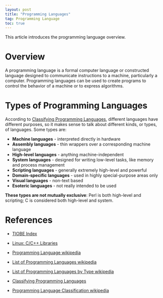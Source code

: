 ```yaml
---
layout: post
title: "Programming Languages"
tag: Programming Language
toc: true
---
```


This article introduces the programming language overview.

<!--more-->

# Overview

A programming language is a formal computer language or constructed language designed to communicate instructions to a machine, particularly a computer. Programming languages can be used to create programs to control the behavior of a machine or to express algorithms.

# Types of Programming Languages

According to [Classifying Programming Languages](http://cs.lmu.edu/~ray/notes/pltypes/), different languages have different purposes, so it makes sense to talk about different kinds, or types, of languages. Some types are:

* **Machine languages** - interpreted directly in hardware
* **Assembly languages** - thin wrappers over a corresponding machine language
* **High-level languages** - anything machine-independent
* **System languages** - designed for writing low-level tasks, like memory and process management
* **Scripting languages** - generally extremely high-level and powerful
* **Domain-specific languages** - used in highly special-purpose areas only
* **Visual languages** - non-text based
* **Esoteric languages** - not really intended to be used

**These types are not mutually exclusive**: Perl is both high-level and scripting; C is considered both high-level and system.

# References

* [TIOBE Index](http://www.tiobe.com/tiobe-index/)
* <a href="{{ site.base-url }}/2015/12/18/linux-series-05-libraries.html">Linux: C/C++ Libraries</a>

* [Programming Language wikipedia](https://en.wikipedia.org/wiki/Programming_language)
* [List of Programming Languages wikipedia](https://en.wikipedia.org/wiki/List_of_programming_languages)
* [List of Programming Languages by Type wikipedia](https://en.wikipedia.org/wiki/List_of_programming_languages_by_type)

* [Classifying Programming Languages](http://cs.lmu.edu/~ray/notes/pltypes/)
* [Programming Language Classification wikipedia](https://en.wikipedia.org/wiki/Category:Programming_language_classification)
